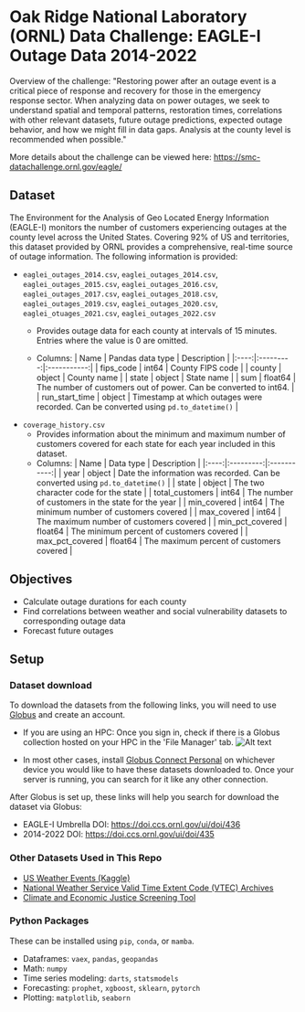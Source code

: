 # Oak Ridge National Laboratory (ORNL) Data Challenge: EAGLE-I Outage Data 2014-2022
Overview of the challenge: "Restoring power after an outage event is a critical piece of response and recovery for those in the emergency response sector. When analyzing data on power outages, we seek to understand spatial and temporal patterns, restoration times, correlations with other relevant datasets, future outage predictions, expected outage behavior, and how we might fill in data gaps. Analysis at the county level is recommended when possible."

More details about the challenge can be viewed here: https://smc-datachallenge.ornl.gov/eagle/

## Dataset
The Environment for the Analysis of Geo Located Energy Information (EAGLE-I) monitors the number of customers experiencing outages at the county level across the United States. Covering 92% of US and territories, this dataset provided by ORNL provides a comprehensive, real-time source of outage information. The following information is provided:

* ``eaglei_outages_2014.csv``, ``eaglei_outages_2014.csv``, ``eaglei_outages_2015.csv``, ``eaglei_outages_2016.csv``, ``eaglei_outages_2017.csv``, ``eaglei_outages_2018.csv``, ``eaglei_outages_2019.csv``, ``eaglei_outages_2020.csv``, ``eaglei_otuages_2021.csv``, ``eaglei_outages_2022.csv``
    * Provides outage data for each county at intervals of 15 minutes. Entries where the value is 0 are omitted.

    * Columns:
        | Name | Pandas data type | Description |
        |:----:|:---------:|:-----------:|
        | fips_code | int64 | County FIPS code |
        | county | object | County name |
        | state | object | State name |
        | sum | float64 | The number of customers out of power. Can be converted to int64. |
        | run_start_time | object | Timestamp at which outages were recorded. Can be converted using `pd.to_datetime()` |
* ``coverage_history.csv``
    * Provides information about the minimum and maximum number of customers covered for each state for each year included in this dataset.
    * Columns: 
        | Name | Data type | Description |
        |:----:|:---------:|:-----------:|
        | year | object    | Date the information was recorded. Can be converted using `pd.to_datetime()` |
        | state | object   | The two character code for the state |
        | total_customers | int64 | The number of customers in the state for the year |
        | min_covered | int64 | The minimum number of customers covered |
        | max_covered | int64 | The maximum number of customers covered |
        | min_pct_covered | float64 | The minimum percent of customers covered |
        | max_pct_covered | float64 | The maximum percent of customers covered |

## Objectives
* Calculate outage durations for each county
* Find correlations between weather and social vulnerability datasets to corresponding outage data
* Forecast future outages

## Setup
### Dataset download
To download the datasets from the following links, you will need to use [Globus](https://www.globus.org/) and create an account. 
* If you are using an HPC: Once you sign in, check if there is a Globus collection hosted on your HPC in the 'File Manager' tab.
![Alt text](image.png)

* In most other cases, install [Globus Connect Personal](https://www.globus.org/globus-connect-personal) on whichever device you would like to have these datasets downloaded to. Once your server is running, you can search for it like any other connection.

After Globus is set up, these links will help you search for download the dataset via Globus:
* EAGLE-I Umbrella DOI: https://doi.ccs.ornl.gov/ui/doi/436
* 2014-2022 DOI: https://doi.ccs.ornl.gov/ui/doi/435

### Other Datasets Used in This Repo
* [US Weather Events (Kaggle)](https://www.kaggle.com/datasets/sobhanmoosavi/us-weather-events)
* [National Weather Service Valid Time Extent Code (VTEC) Archives](https://mesonet.agron.iastate.edu/info/datasets/vtec.html)
* [Climate and Economic Justice Screening Tool](https://screeningtool.geoplatform.gov/en/)


### Python Packages
These can be installed using `pip`, `conda`, or `mamba`.
* Dataframes: `vaex`, `pandas`, `geopandas`
* Math: `numpy`
* Time series modeling: `darts`, `statsmodels`
* Forecasting: `prophet`, `xgboost`, `sklearn`, `pytorch`
* Plotting: `matplotlib`, `seaborn`

